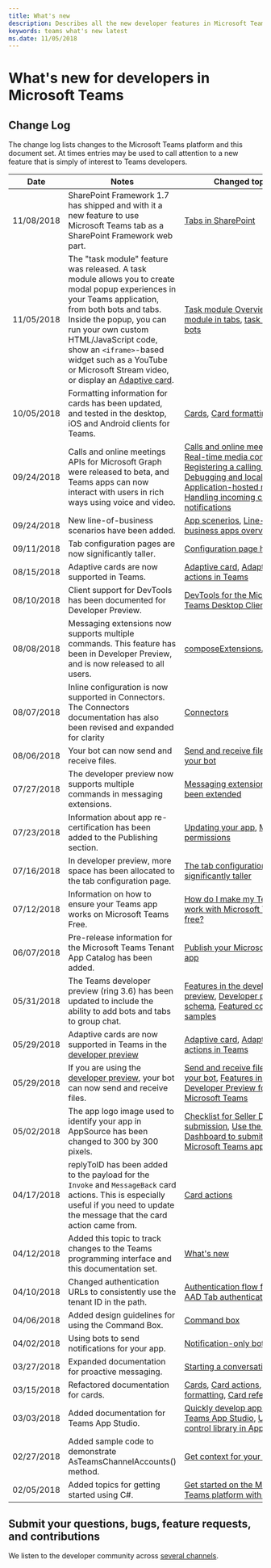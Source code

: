 ```yaml
---
title: What's new
description: Describes all the new developer features in Microsoft Teams
keywords: teams what's new latest
ms.date: 11/05/2018
---
```

# What's new for developers in Microsoft Teams

## Change Log

The change log lists changes to the Microsoft Teams platform and this document set. At times entries may be used to call attention to a new feature that is simply of interest to Teams developers.

| **Date** | **Notes** | **Changed topics** |
| -------- | --------- | ------------------ |
| 11/08/2018 | SharePoint Framework 1.7 has shipped and with it a new feature to use Microsoft Teams tab as a SharePoint Framework web part. | [Tabs in SharePoint](~/concepts/tabs/tabs-in-sharepoint) |
| 11/05/2018 | The "task module" feature was released. A task module allows you to create modal popup experiences in your Teams application, from both bots and tabs. Inside the popup, you can run your own custom HTML/JavaScript code, show an `<iframe>`-based widget such as a YouTube or Microsoft Stream video, or display an [Adaptive card](https://docs.microsoft.com/en-us/adaptive-cards/). | [Task module Overview](~/concepts/task-modules/task-modules-overview), [task module in tabs](~/concepts/task-modules/task-modules-tabs),  [task module in bots](~/concepts/task-modules/task-modules-bots) |
| 10/05/2018 | Formatting information for cards has been updated, and tested in the desktop, iOS and Android clients for Teams. | [Cards](~/concepts/cards/cards), [Card formatting](~/concepts/cards/cards-format) |
| 09/24/2018 | Calls and online meetings APIs for Microsoft Graph were released to beta, and Teams apps can now interact with users in rich ways using voice and video. | [Calls and online meetings bots](~/concepts/calls-and-meetings/calls-meetings-bots-overview), [Real-time media concepts](~/concepts/calls-and-meetings/real-time-media-concepts), [Registering a calling bot](~/concepts/calls-and-meetings/register-calling-bot), [Debugging and local testing](~/concepts/calls-and-meetings/debugging-local-testing-calling-meeting-bots), [Application-hosted media](~/concepts/calls-and-meetings/requirements-considerations-application-hosted-media-bots), [Handling incoming call notifications](~/concepts/calls-and-meetings/call-notifications) |
| 09/24/2018 | New line-of-business scenarios have been added. | [App scenerios](~/scenarios/lob-scenarios-landing-page), [Line-of-business apps overview](~/lob-apps-value-prop) |
| 09/11/2018 | Tab configuration pages are now significantly taller. | [Configuration page height](~/resources/design/framework/tabs.md#configuration-page-height) |
| 08/15/2018 | Adaptive cards are now supported in Teams.| [Adaptive card](~/concepts/cards/cards-reference#adaptive-card), [Adaptive card actions in Teams](~/concepts/cards/cards-actions#adaptive-card-actions) |
| 08/10/2018 | Client support for DevTools has been documented for Developer Preview.| [DevTools for the Microsoft Teams Desktop Client](~/resources/dev-preview/developer-preview-tools.md)|
| 08/08/2018 | Messaging extensions now supports multiple commands. This feature has been in Developer Preview, and is now released to all users.| [composeExtensions.commands](~/resources/schema/manifest-schema#composeextensionscommands)|
| 08/07/2018 | Inline configuration is now supported in Connectors. The Connectors documentation has also been revised and expanded for clarity| [Connectors](~/concepts/connectors/connectors)|
| 08/06/2018 | Your bot can now send and receive files.| [Send and receive files through your bot](~/concepts/bots/bots-files)|
| 07/27/2018 | The developer preview now supports multiple commands in messaging extensions. | [Messaging extensions have been extended](~/resources/dev-preview/developer-preview-features)|
| 07/23/2018 | Information about app re-certification has been added to the Publishing section. | [Updating your app](~/publishing/apps-publish#updating-your-app), [Manifest permissions](~/resources/schema/manifest-schema#permissions)|
| 07/16/2018 | In developer preview, more space has been allocated to the tab configuration page. | [The tab configuration page is significantly taller](~/resources/dev-preview/developer-preview-features#the-tab-configuration-page-is-significantly-taller)|
| 07/12/2018 | Information on how to ensure your Teams app works on Microsoft Teams Free. | [How do I make my Teams app work with Microsoft Teams free?](~/troubleshoot/faq#how-do-i-make-my-teams-app-work-with-microsoft-teams-free)|
| 06/07/2018 | Pre-release information for the Microsoft Teams Tenant App Catalog has been added. | [Publish your Microsoft Teams app](~/publishing/apps-publish)|
| 05/31/2018 | The Teams developer preview (ring 3.6) has been updated to include the ability to add bots and tabs to group chat. | [Features in the developer preview](~/resources/dev-preview/developer-preview-features), [Developer preview schema](~/resources/schema/manifest-schema-dev-preview), [Featured code samples](~/samples/code-samples#featured)|
| 05/29/2018 | Adaptive cards are now supported in Teams in the [developer preview](~/resources/dev-preview/developer-preview-intro)  | [Adaptive card](~/concepts/cards/cards-reference#adaptive-card), [Adaptive card actions in Teams](~/concepts/cards/cards-actions#adaptive-card-actions) |
| 05/29/2018 | If you are using the [developer preview](~/resources/dev-preview/developer-preview-intro), your bot can now send and receive files.| [Send and receive files through your bot](~/concepts/bots/bots-files), [Features in the Public Developer Preview for Microsoft Teams](~/resources/dev-preview/developer-preview-features)|
| 05/02/2018 | The app logo image used to identify your app in AppSource has been changed to 300 by 300 pixels.| [Checklist for Seller Dashboard submission](~/publishing/office-store-checklist), [Use the Seller Dashboard to submit your Microsoft Teams app](~/publishing/office-store-guidance)|| 05/02/2018 | The app logo image used to identify your app in AppSource has been changed to 300 by 300 pixels.| [Checklist for Seller Dashboard submission](~/publishing/office-store-checklist), [Use the Seller Dashboard to submit your Microsoft Teams app](~/publishing/office-store-guidance)|| 05/02/2018 | The app logo image used to identify your app in AppSource has been changed to 300 by 300 pixels.| [Checklist for Seller Dashboard submission](~/publishing/office-store-checklist), [Use the Seller Dashboard to submit your Microsoft Teams app](~/publishing/office-store-guidance)|
| 04/17/2018 | replyToID has been added to the payload for the `Invoke` and `MessageBack` card actions. This is especially useful if you need to update the message that the card action came from. | [Card actions](~/concepts/cards/cards-actions)|
| 04/12/2018 | Added this topic to track changes to the Teams programming interface and this documentation set. | [What's new](~/whats-new)|
| 04/10/2018 | Changed authentication URLs to consistently use the tenant ID in the path. | [Authentication flow for Tabs](~/concepts/authentication/auth-flow-tab), [AAD Tab authentication](~/concepts/authentication/auth-tab-AAD)|
| 04/06/2018 | Added design guidelines for using the Command Box. |[Command box](~/resources/design/framework/command-box)|
| 04/02/2018 |Using bots to send notifications for your app. |[Notification-only bots](~/concepts/bots/bots-notification-only)|
| 03/27/2018 | Expanded documentation for proactive messaging. |[Starting a conversation](./concepts/bots/bot-conversations/bots-conv-proactive)|
|03/15/2018 | Refactored documentation for cards. |[Cards](~/concepts/cards/cards), [Card actions](~/concepts/cards/cards-actions), [Card formatting](~/concepts/cards/cards-format), [Card reference](~/concepts/cards/cards-reference)|
|03/03/2018 | Added documentation for Teams App Studio. |[Quickly develop apps with Teams App Studio](~/get-started/get-started-app-studio), [Using the control library in App Studio](~/get-started/app-studio-component-library)|
|02/27/2018 | Added sample code to demonstrate AsTeamsChannelAccounts() method. |[Get context for your bot](~/concepts/bots/bots-context)|
|02/05/2018 | Added topics for getting started using C#. |[Get started on the Microsoft Teams platform with C#/.NET](./get-started/get-started-dotnet)|

## Submit your questions, bugs, feature requests, and contributions

We listen to the developer community across [several channels](~/feedback).
